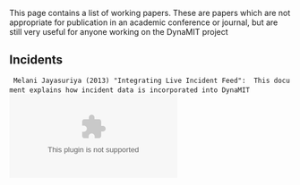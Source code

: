 This page contains a list of working papers. These are papers which are
not appropriate for publication in an academic conference or journal,
but are still very useful for anyone working on the DynaMIT project

## Incidents

` Melani Jayasuriya (2013) "Integrating Live Incident Feed":  This document explains how incident data is incorporated into DynaMIT`
` `![<File:Incident>`   ``Feed``   ``to``
 ``DynaMIT_20130405.docx`](Incident_Feed_to_DynaMIT_20130405.docx
"File:Incident Feed to DynaMIT_20130405.docx")